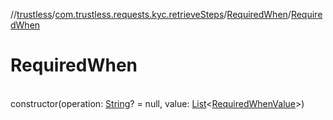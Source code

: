 //[trustless](../../../index.md)/[com.trustless.requests.kyc.retrieveSteps](../index.md)/[RequiredWhen](index.md)/[RequiredWhen](-required-when.md)

# RequiredWhen

\
constructor(operation: [String](https://kotlinlang.org/api/latest/jvm/stdlib/kotlin/-string/index.html)? = null, value: [List](https://kotlinlang.org/api/latest/jvm/stdlib/kotlin.collections/-list/index.html)&lt;[RequiredWhenValue](../-required-when-value/index.md)&gt;)
